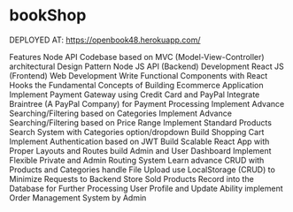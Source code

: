 # bookShop

DEPLOYED AT:  https://openbook48.herokuapp.com/

Features
Node API Codebase based on MVC (Model-View-Controller) architectural Design Pattern
Node JS API (Backend) Development
React JS (Frontend) Web Development
Write Functional Components with React Hooks
the Fundamental Concepts of Building Ecommerce Application
Implement Payment Gateway using Credit Card and PayPal
Integrate Braintree (A PayPal Company) for Payment Processing
Implement Advance Searching/Filtering based on Categories
Implement Advance Searching/Filtering based on Price Range
Implement Standard Products Search System with Categories option/dropdown
Build Shopping Cart
Implement Authentication based on JWT
Build Scalable React App with Proper Layouts and Routes
build Admin and User Dashboard
Implement Flexible Private and Admin Routing System Learn advance CRUD with Products and Categories
handle File Upload
use LocalStorage (CRUD) to Minimize Requests to Backend
Store Sold Products Record into the Database for Further Processing User Profile and Update Ability
implement Order Management System by Admin

